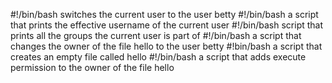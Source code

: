#!/bin/bash
switches the current user to the user betty
#!/bin/bash
 a script that prints the effective username of the current user
#!/bin/bash
script that prints all the groups the current user is part of
#!/bin/bash
  a script that changes the owner of the file hello to the user betty
#!bin/bash
 a script that creates an empty file called hello
#!/bin/bash
 a script that adds execute permission to the owner of the file hello
